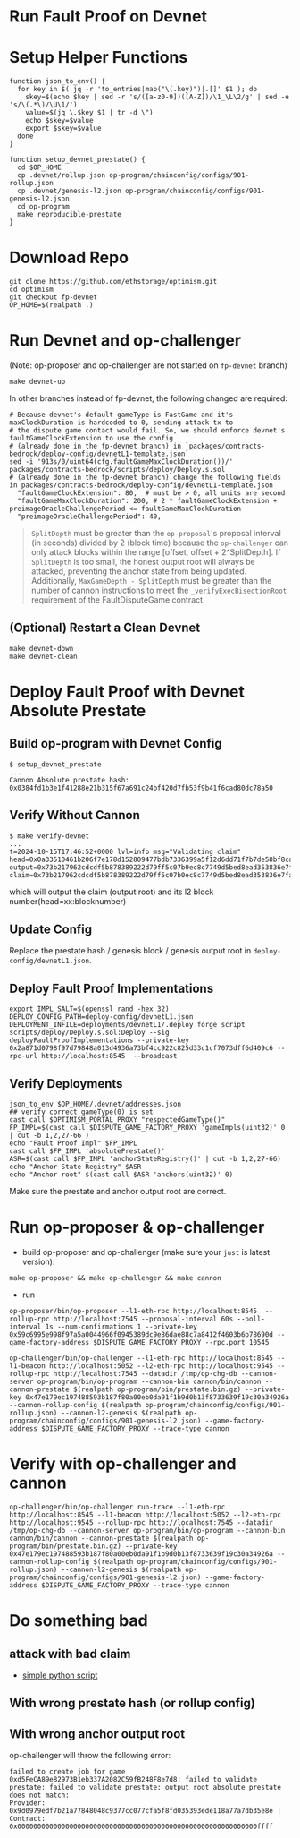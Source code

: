Run Fault Proof on Devnet
=========================

# Setup Helper Functions
```
function json_to_env() {
  for key in $( jq -r 'to_entries|map("\(.key)")|.[]' $1 ); do
    skey=$(echo $key | sed -r 's/([a-z0-9])([A-Z])/\1_\L\2/g' | sed -e 's/\(.*\)/\U\1/')
    value=$(jq \.$key $1 | tr -d \")
    echo $skey=$value
    export $skey=$value
  done
}

function setup_devnet_prestate() {
  cd $OP_HOME
  cp .devnet/rollup.json op-program/chainconfig/configs/901-rollup.json
  cp .devnet/genesis-l2.json op-program/chainconfig/configs/901-genesis-l2.json
  cd op-program
  make reproducible-prestate
}
```

# Download Repo

```
git clone https://github.com/ethstorage/optimism.git
cd optimism
git checkout fp-devnet
OP_HOME=$(realpath .)
```

# Run Devnet and op-challenger
(Note: op-proposer and op-challenger are not started on `fp-devnet` branch)

```
make devnet-up
```
In other branches instead of fp-devnet, the following changed are required:
```
# Because devnet's default gameType is FastGame and it's maxClockDuration is hardcoded to 0, sending attack tx to
# the dispute game contact would fail. So, we should enforce devnet's faultGameClockExtension to use the config
# (already done in the fp-devnet branch) in `packages/contracts-bedrock/deploy-config/devnetL1-template.json`
sed -i '913s/0/uint64(cfg.faultGameMaxClockDuration())/' packages/contracts-bedrock/scripts/deploy/Deploy.s.sol
# (already done in the fp-devnet branch) change the following fields in packages/contracts-bedrock/deploy-config/devnetL1-template.json
  "faultGameClockExtension": 80,  # must be > 0, all units are second
  "faultGameMaxClockDuration": 200, # 2 * faultGameClockExtension + preimageOracleChallengePeriod <= faultGameMaxClockDuration
  "preimageOracleChallengePeriod": 40,
```

> `SplitDepth` must be greater than the `op-proposal`'s proposal interval (in seconds) divided by 2 (block time) because the `op-challenger` can only attack blocks within the range [offset, offset + 2^SplitDepth]. If `SplitDepth` is too small, the honest output root will always be attacked, preventing the anchor state from being updated. Additionally, `MaxGameDepth - SplitDepth` must be greater than the number of cannon instructions to meet the `_verifyExecBisectionRoot` requirement of the FaultDisputeGame contract.

## (Optional) Restart a Clean Devnet

```
make devnet-down
make devnet-clean
```

# Deploy Fault Proof with Devnet Absolute Prestate

## Build op-program with Devnet Config

```
$ setup_devnet_prestate
...
Cannon Absolute prestate hash:
0x0384fd1b3e1f41288e21b315f67a691c24bf420d7fb53f9b41f6cad80dc78a50
```

## Verify Without Cannon
```
$ make verify-devnet
...
t=2024-10-15T17:46:52+0000 lvl=info msg="Validating claim" head=0x0a33510461b206f7e178d152809477bdb7336399a5f12d6dd71f7b7de58bf8ca:397 output=0x73b217962cdcdf5b878389222d79ff5c07b0ec8c7749d5bed8ead353836e7faa claim=0x73b217962cdcdf5b878389222d79ff5c07b0ec8c7749d5bed8ead353836e7faa
```
which will output the claim (output root) and its l2 block number(head=xx:blocknumber)

## Update Config

Replace the prestate hash / genesis block / genesis output root in `deploy-config/devnetL1.json`.

## Deploy Fault Proof Implementations

```
export IMPL_SALT=$(openssl rand -hex 32)
DEPLOY_CONFIG_PATH=deploy-config/devnetL1.json DEPLOYMENT_INFILE=deployments/devnetL1/.deploy forge script scripts/deploy/Deploy.s.sol:Deploy --sig deployFaultProofImplementations --private-key 0x2a871d0798f97d79848a013d4936a73bf4cc922c825d33c1cf7073dff6d409c6 --rpc-url http://localhost:8545  --broadcast
```

## Verify Deployments
```
json_to_env $OP_HOME/.devnet/addresses.json
## verify correct gameType(0) is set
cast call $OPTIMISM_PORTAL_PROXY "respectedGameType()"
FP_IMPL=$(cast call $DISPUTE_GAME_FACTORY_PROXY 'gameImpls(uint32)' 0 | cut -b 1,2,27-66 )
echo "Fault Proof Impl" $FP_IMPL
cast call $FP_IMPL 'absolutePrestate()'
ASR=$(cast call $FP_IMPL 'anchorStateRegistry()' | cut -b 1,2,27-66)
echo "Anchor State Registry" $ASR
echo "Anchor root" $(cast call $ASR 'anchors(uint32)' 0)
```

Make sure the prestate and anchor output root are correct.

# Run op-proposer & op-challenger
- build op-proposer and op-challenger (make sure your `just` is latest version):
```
make op-proposer && make op-challenger && make cannon
```
- run
```
op-proposer/bin/op-proposer --l1-eth-rpc http://localhost:8545  --rollup-rpc http://localhost:7545 --proposal-interval 60s --poll-interval 1s --num-confirmations 1 --private-key 0x59c6995e998f97a5a0044966f0945389dc9e86dae88c7a8412f4603b6b78690d --game-factory-address $DISPUTE_GAME_FACTORY_PROXY --rpc.port 10545

op-challenger/bin/op-challenger --l1-eth-rpc http://localhost:8545 --l1-beacon http://localhost:5052 --l2-eth-rpc http://localhost:9545 --rollup-rpc http://localhost:7545 --datadir /tmp/op-chg-db --cannon-server op-program/bin/op-program --cannon-bin cannon/bin/cannon --cannon-prestate $(realpath op-program/bin/prestate.bin.gz) --private-key 0x47e179ec197488593b187f80a00eb0da91f1b9d0b13f8733639f19c30a34926a --cannon-rollup-config $(realpath op-program/chainconfig/configs/901-rollup.json) --cannon-l2-genesis $(realpath op-program/chainconfig/configs/901-genesis-l2.json) --game-factory-address $DISPUTE_GAME_FACTORY_PROXY --trace-type cannon
```

# Verify with op-challenger and cannon
```
op-challenger/bin/op-challenger run-trace --l1-eth-rpc http://localhost:8545 --l1-beacon http://localhost:5052 --l2-eth-rpc http://localhost:9545 --rollup-rpc http://localhost:7545 --datadir /tmp/op-chg-db --cannon-server op-program/bin/op-program --cannon-bin cannon/bin/cannon --cannon-prestate $(realpath op-program/bin/prestate.bin.gz) --private-key 0x47e179ec197488593b187f80a00eb0da91f1b9d0b13f8733639f19c30a34926a --cannon-rollup-config $(realpath op-program/chainconfig/configs/901-rollup.json) --cannon-l2-genesis $(realpath op-program/chainconfig/configs/901-genesis-l2.json) --game-factory-address $DISPUTE_GAME_FACTORY_PROXY --trace-type cannon
```

# Do something bad
## attack with bad claim
- [simple python script](https://github.com/dajuguan/op-notes/blob/main/play-op-challenger.py)
## With wrong prestate hash (or rollup config)
## With wrong anchor output root
op-challenger will throw the following error:
```
failed to create job for game 0xd5FeCA89e82973B1eb337A2082C59fB248F8e7d8: failed to validate prestate: failed to validate prestate: output root absolute prestate does not match:
Provider: 0x9d0979edf7b21a77848048c9377cc077cfa5f8fd035393ede118a77a7db35e8e |
Contract: 0x000000000000000000000000000000000000000000000000000000000000ffff
```
